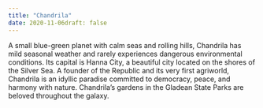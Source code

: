 ```yaml
---
title: "Chandrila"
date: 2020-11-06draft: false
---
```


A small blue-green planet with calm seas and rolling hills, Chandrila has mild seasonal weather and rarely experiences dangerous environmental conditions. Its capital is Hanna City, a beautiful city located on the shores of the Silver Sea. A founder of the Republic and its very first agriworld, Chandrila is an idyllic paradise committed to democracy, peace, and harmony with nature. Chandrila’s gardens in the Gladean State Parks are beloved throughout the galaxy.

